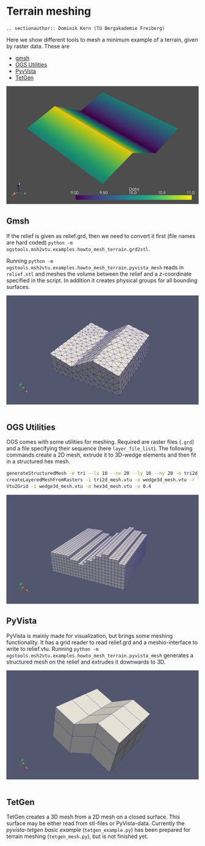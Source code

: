 # Terrain meshing

```{eval-rst}
.. sectionauthor:: Dominik Kern (TU Bergakademie Freiberg)
```

Here we show different tools to mesh a minimum example of a terrain, given by raster data.
These are

- [gmsh](http://gmsh.info)
- [OGS Utilities](https://www.opengeosys.org/docs/tools/getting-started/overview/)
- [PyvVsta](https://docs.pyvista.org/index.html)
- [TetGen](https://wias-berlin.de/software/index.jsp?id=TetGen&lang=1)

![terrain](./terrain.png)

## Gmsh

If the relief is given as relief.grd, then we need to convert it first (file names are hard coded)
`python -m ogstools.msh2vtu.examples.howto_mesh_terrain.grd2stl`.

Running `python -m ogstools.msh2vtu.examples.howto_mesh_terrain.pyvista_mesh` reads in `relief.stl` and meshes the volume between the relief and a *z*-coordinate specified in the script.
In addition it creates physical groups for all bounding surfaces.

![gmsh](gmsh.png)

```{literalinclude} ../../../ogstools/msh2vtu/examples/howto_mesh_terrain/gmsh_mesh.py
```

## OGS Utilities

OGS comes with some utilities for meshing. Required are raster files (`.grd`) and a file specifying their sequence (here `layer_file_list`).
The following commands create a 2D mesh, extrude it to 3D-wedge elements and then fit in a structured hex mesh.

```bash
generateStructuredMesh -e tri --lx 10 --nx 20 --ly 10 --ny 20 -o tri2d_mesh.vtu
createLayeredMeshFromRasters -i tri2d_mesh.vtu -o wedge3d_mesh.vtu -r layer_file_list
Vtu2Grid -i wedge3d_mesh.vtu -o hex3d_mesh.vtu -x 0.4
```

![ogstools](ogstools.png)

## PyVista

PyVista is mainly made for visualization, but brings some meshing functionality.
It has a grid reader to read relief.grd and a meshio-interface to write to relief.vtu.
Running `python -m ogstools.msh2vtu.examples.howto_mesh_terrain.pyvista_mesh` generates a structured mesh on the relief and extrudes it downwards to 3D.

![pyvista](pyvista.png)

```{literalinclude} ../../../ogstools/msh2vtu/examples/howto_mesh_terrain/pyvista_mesh.py
```

## TetGen

TetGen creates a 3D mesh from a 2D mesh on a closed surface.
This surface may be either read from stl-files or PyVista-data.
Currently the *pyvista-tetgen basic example* (`tetgen_example.py`) has been prepared for terrain meshing (`tetgen_mesh.py`), but is not finished yet.

```{literalinclude} ../../../ogstools/msh2vtu/examples/howto_mesh_terrain/tetgen_mesh.py
```
